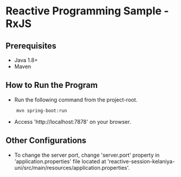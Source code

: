 # Reactive Programming Sample - RxJS #

## Prerequisites ##

* Java 1.8+
* Maven

## How to Run the Program ##

* Run the following command from the project-root.

```
	mvn spring-boot:run
```

* Access 'http://localhost:7878' on your browser.

## Other Configurations ##

* To change the server port, change 'server.port' property in 'application.properties' file located at 'reactive-session-kelaniya-uni/src/main/resources/application.properties'. 
